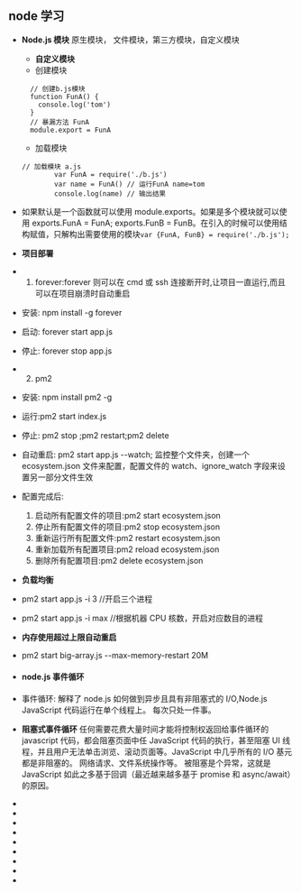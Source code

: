 <!--
 * @Author: your name
 * @Date: 2021-07-10 06:15:54
 * @LastEditTime: 2021-07-10 07:32:36
 * @LastEditors: Please set LastEditors
 * @Description: In User Settings Edit
 * @FilePath: \notes\study notes\nodejs\node学习.md
-->

## node 学习

-   **Node.js 模块** 原生模块， 文件模块，第三方模块，自定义模块
    -   **自定义模块**
    -   创建模块
    ```
      // 创建b.js模块
      function FunA() {
        console.log('tom')
      }
      // 暴漏方法 FunA
      module.export = FunA
    ```
    -   加载模块
    ```
    // 加载模块 a.js
    		var FunA = require('./b.js')
    		var name = FunA() // 运行FunA name=tom
    		console.log(name) // 输出结果
    ```
-   如果默认是一个函数就可以使用 module.exports。如果是多个模块就可以使用 exports.FunA = FunA; exports.FunB = FunB。在引入的时候可以使用结构赋值，只解构出需要使用的模块`var {FunA, FunB} = require('./b.js');`
-   **项目部署**
-   1. forever:forever 则可以在 cmd 或 ssh 连接断开时,让项目一直运行,而且可以在项目崩溃时自动重启
-   安装: npm install -g forever
-   启动: forever start app.js
-   停止: forever stop app.js
-   2. pm2
-   安装: npm install pm2 -g
-   运行:pm2 start index.js
-   停止: pm2 stop ;pm2 restart;pm2 delete
-   自动重启: pm2 start app.js --watch; 监控整个文件夹，创建一个 ecosystem.json 文件来配置，配置文件的 watch、ignore_watch 字段来设置另一部分文件生效
-   配置完成后:
    1. 启动所有配置文件的项目:pm2 start ecosystem.json
    2. 停止所有配置文件的项目:pm2 stop ecosystem.json
    3. 重新运行所有配置文件:pm2 restart ecosystem.json
    4. 重新加载所有配置项目:pm2 reload ecosystem.json
    5. 删除所有配置项目:pm2 delete ecosystem.json
-   **负载均衡**
-   pm2 start app.js -i 3 //开启三个进程
-   pm2 start app.js -i max //根据机器 CPU 核数，开启对应数目的进程
-   **内存使用超过上限自动重启**
-   pm2 start big-array.js --max-memory-restart 20M
-   #### node.js 事件循环
-   事件循环: 解释了 node.js 如何做到异步且具有非阻塞式的 I/O,Node.js JavaScript 代码运行在单个线程上。 每次只处一件事。
-   **阻塞式事件循环** 任何需要花费大量时间才能将控制权返回给事件循环的 javascript 代码，都会阻塞页面中任 JavaScript 代码的执行，甚至阻塞 UI 线程，并且用户无法单击浏览、滚动页面等。JavaScript 中几乎所有的 I/O 基元都是非阻塞的。 网络请求、文件系统操作等。 被阻塞是个异常，这就是 JavaScript 如此之多基于回调（最近越来越多基于 promise 和 async/await）的原因。

-
-
-
-
-
-
-
-
-
